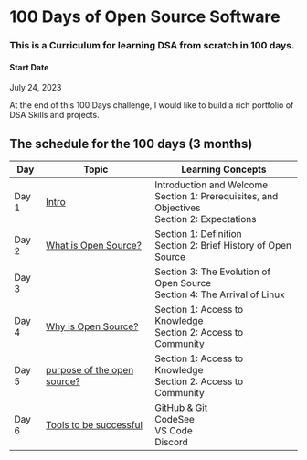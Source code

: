 # 100 Days of  Open Source Software
### This is a Curriculum for learning DSA from scratch in 100 days.

#### Start Date
July 24, 2023

At the end of this 100 Days challenge, I would like to build a rich portfolio of DSA Skills and projects.

## The schedule for the 100 days (3 months)

Day        | Topic      | Learning Concepts |
------------- | ------------- | --------------- | 
Day 1 | [Intro](https://github.com/open-sauced/intro/blob/main/01-intro.md) |Introduction and Welcome  </br> Section 1: Prerequisites, and Objectives  </br> Section 2: Expectations | 
Day 2 | [What is Open Source?](https://github.com/open-sauced/intro/blob/main/02-what-is-open-source.md) |Section 1: Definition  </br> Section 2: Brief History of Open Source| 
Day 3 | |Section 3: The Evolution of Open Source  </br> Section 4: The Arrival of Linux| 
Day 4 | [Why is Open Source?](https://github.com/open-sauced/intro/blob/main/03-why-open-source.md) |Section 1: Access to Knowledge </br> Section 2: Access to Community| 
Day 5 | [purpose of the open source?](https://github.com/open-sauced/intro/blob/main/03-why-open-source.md) |Section 1: Access to Knowledge </br> Section 2: Access to Community| 
Day 6 | [Tools to be successful](https://github.com/open-sauced/intro/blob/main/04-tools-to-be-successful.md) |GitHub & Git </br> CodeSee </br> VS Code </br> Discord| 
